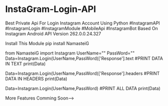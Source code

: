 # InstaGram-Login-API
Best Private Api For Login Instagram Account Using Python #InstagramAPI #InstagramLogin #InstagramModule #MobileApi #InstagramBot
Based On Instagram Android API
Version 262.0.0.24.327

Install This Module
pip install NamasteiG

from NamasteiG import Instagram
UserName=""
PassWord=""
Data=Instagram.Login(UserName,PassWord)['Response'].text #PRINT DATA IN TEXT
print(Data)

Data=Instagram.Login(UserName,PassWord)['Response'].headers #PRINT DATA IN HEADERS
print(Data)

Data=Instagram.Login(UserName,PassWord) #PRINT ALL DATA
print(Data)



More Features Comming Soon-->
